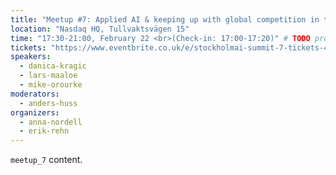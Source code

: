 ```yaml
---
title: "Meetup #7: Applied AI & keeping up with global competition in the area of AI"
location: "Nasdaq HQ, Tullvaktsvägen 15"
time: "17:30-21:00, February 22 <br>(Check-in: 17:00-17:20)" # TODO proper datetime
tickets: "https://www.eventbrite.co.uk/e/stockholmai-summit-7-tickets-42955060743"
speakers:
  - danica-kragic
  - lars-maaloe
  - mike-orourke
moderators:
  - anders-huss
organizers:
  - anna-nordell
  - erik-rehn
---
```

`meetup_7` content.
